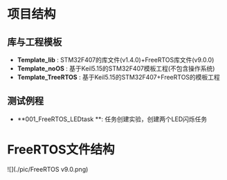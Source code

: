 # 项目结构

## 库与工程模板

- **Template_lib** : STM32F407的库文件(v1.4.0)+FreeRTOS库文件(v9.0.0)
- **Template_noOS** : 基于Keil5.15的STM32F407模板工程(不包含操作系统)
- **Template_TreeRTOS** : 基于Keil5.15的STM32F407+FreeRTOS的模板工程

## 测试例程

- **001_FreeRTOS_LEDtask **: 任务创建实验，创建两个LED闪烁任务

# FreeRTOS文件结构

![](./pic/FreeRTOS v9.0.png)





